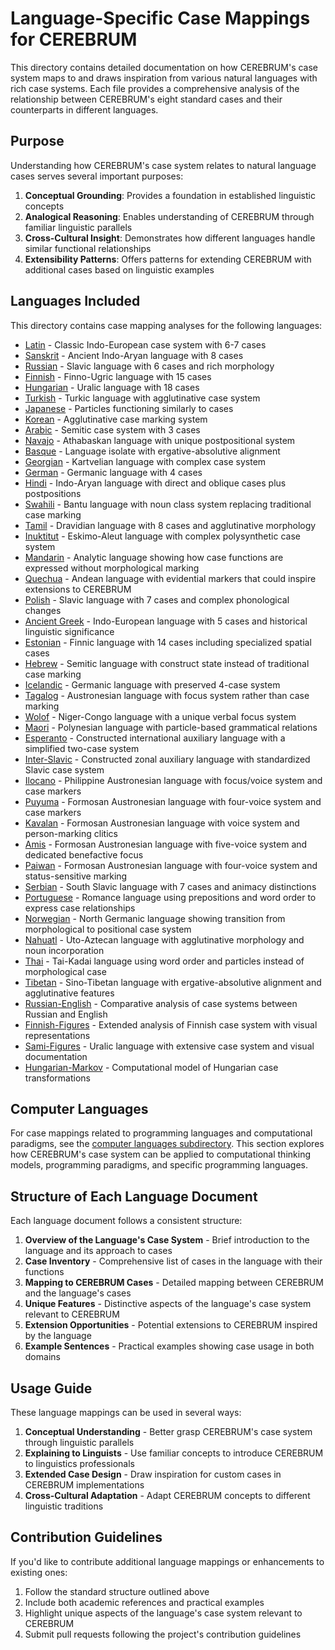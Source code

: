 # Language-Specific Case Mappings for CEREBRUM

This directory contains detailed documentation on how CEREBRUM's case system maps to and draws inspiration from various natural languages with rich case systems. Each file provides a comprehensive analysis of the relationship between CEREBRUM's eight standard cases and their counterparts in different languages.

## Purpose

Understanding how CEREBRUM's case system relates to natural language cases serves several important purposes:

1. **Conceptual Grounding**: Provides a foundation in established linguistic concepts
2. **Analogical Reasoning**: Enables understanding of CEREBRUM through familiar linguistic parallels
3. **Cross-Cultural Insight**: Demonstrates how different languages handle similar functional relationships
4. **Extensibility Patterns**: Offers patterns for extending CEREBRUM with additional cases based on linguistic examples

## Languages Included

This directory contains case mapping analyses for the following languages:

- [Latin](latin.md) - Classic Indo-European case system with 6-7 cases
- [Sanskrit](sanskrit.md) - Ancient Indo-Aryan language with 8 cases
- [Russian](russian.md) - Slavic language with 6 cases and rich morphology
- [Finnish](finnish.md) - Finno-Ugric language with 15 cases
- [Hungarian](hungarian.md) - Uralic language with 18 cases
- [Turkish](turkish.md) - Turkic language with agglutinative case system
- [Japanese](japanese.md) - Particles functioning similarly to cases
- [Korean](korean.md) - Agglutinative case marking system
- [Arabic](arabic.md) - Semitic case system with 3 cases
- [Navajo](navajo.md) - Athabaskan language with unique postpositional system
- [Basque](basque.md) - Language isolate with ergative-absolutive alignment
- [Georgian](georgian.md) - Kartvelian language with complex case system
- [German](german.md) - Germanic language with 4 cases
- [Hindi](hindi.md) - Indo-Aryan language with direct and oblique cases plus postpositions
- [Swahili](swahili.md) - Bantu language with noun class system replacing traditional case marking
- [Tamil](tamil.md) - Dravidian language with 8 cases and agglutinative morphology
- [Inuktitut](inuktitut.md) - Eskimo-Aleut language with complex polysynthetic case system
- [Mandarin](mandarin.md) - Analytic language showing how case functions are expressed without morphological marking
- [Quechua](quechua.md) - Andean language with evidential markers that could inspire extensions to CEREBRUM
- [Polish](polish.md) - Slavic language with 7 cases and complex phonological changes
- [Ancient Greek](ancient_greek.md) - Indo-European language with 5 cases and historical linguistic significance
- [Estonian](estonian.md) - Finnic language with 14 cases including specialized spatial cases
- [Hebrew](hebrew.md) - Semitic language with construct state instead of traditional case marking
- [Icelandic](icelandic.md) - Germanic language with preserved 4-case system
- [Tagalog](tagalog.md) - Austronesian language with focus system rather than case marking
- [Wolof](wolof.md) - Niger-Congo language with a unique verbal focus system
- [Maori](maori.md) - Polynesian language with particle-based grammatical relations
- [Esperanto](esperanto.md) - Constructed international auxiliary language with a simplified two-case system
- [Inter-Slavic](interslavic.md) - Constructed zonal auxiliary language with standardized Slavic case system
- [Ilocano](ilocano.md) - Philippine Austronesian language with focus/voice system and case markers
- [Puyuma](puyuma.md) - Formosan Austronesian language with four-voice system and case markers
- [Kavalan](kavalan.md) - Formosan Austronesian language with voice system and person-marking clitics
- [Amis](amis.md) - Formosan Austronesian language with five-voice system and dedicated benefactive focus
- [Paiwan](paiwan.md) - Formosan Austronesian language with four-voice system and status-sensitive marking
- [Serbian](serbian.md) - South Slavic language with 7 cases and animacy distinctions
- [Portuguese](portuguese.md) - Romance language using prepositions and word order to express case relationships
- [Norwegian](norwegian.md) - North Germanic language showing transition from morphological to positional case system
- [Nahuatl](nahuatl.md) - Uto-Aztecan language with agglutinative morphology and noun incorporation
- [Thai](thai.md) - Tai-Kadai language using word order and particles instead of morphological case
- [Tibetan](tibetan.md) - Sino-Tibetan language with ergative-absolutive alignment and agglutinative features
- [Russian-English](russian-english.md) - Comparative analysis of case systems between Russian and English
- [Finnish-Figures](finnish-figures.md) - Extended analysis of Finnish case system with visual representations
- [Sami-Figures](sami-figures.md) - Uralic language with extensive case system and visual documentation
- [Hungarian-Markov](hungarian-markov.md) - Computational model of Hungarian case transformations

## Computer Languages

For case mappings related to programming languages and computational paradigms, see the [computer languages subdirectory](computer/README.md). This section explores how CEREBRUM's case system can be applied to computational thinking models, programming paradigms, and specific programming languages.

## Structure of Each Language Document

Each language document follows a consistent structure:

1. **Overview of the Language's Case System** - Brief introduction to the language and its approach to cases
2. **Case Inventory** - Comprehensive list of cases in the language with their functions
3. **Mapping to CEREBRUM Cases** - Detailed mapping between CEREBRUM and the language's cases
4. **Unique Features** - Distinctive aspects of the language's case system relevant to CEREBRUM
5. **Extension Opportunities** - Potential extensions to CEREBRUM inspired by the language
6. **Example Sentences** - Practical examples showing case usage in both domains

## Usage Guide

These language mappings can be used in several ways:

1. **Conceptual Understanding** - Better grasp CEREBRUM's case system through linguistic parallels
2. **Explaining to Linguists** - Use familiar concepts to introduce CEREBRUM to linguistics professionals
3. **Extended Case Design** - Draw inspiration for custom cases in CEREBRUM implementations
4. **Cross-Cultural Adaptation** - Adapt CEREBRUM concepts to different linguistic traditions

## Contribution Guidelines

If you'd like to contribute additional language mappings or enhancements to existing ones:

1. Follow the standard structure outlined above
2. Include both academic references and practical examples
3. Highlight unique aspects of the language's case system relevant to CEREBRUM
4. Submit pull requests following the project's contribution guidelines 